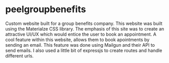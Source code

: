 # peelgroupbenefits
Custom website built for a group benefits company.
This website was built using the Materialze CSS library. The emphasis of this site was to create an attractive UI/UX which would entice the user to book an appointment. A cool feature within this website, allows them to book apointments by sending an email. This feature was done using Mailgun and their API to send emails. 
I also used a little bit of expressjs to create routes and handle different urls.
